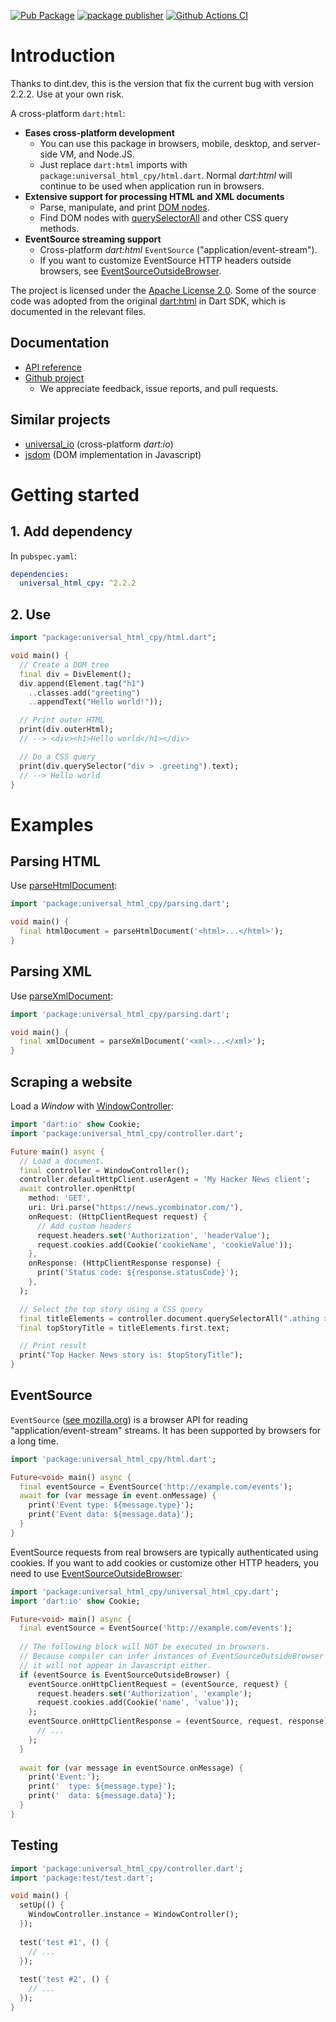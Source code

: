 [![Pub Package](https://img.shields.io/pub/v/universal_html_cpy.svg)](https://pub.dartlang.org/packages/universal_html_cpy)
[![package publisher](https://img.shields.io/pub/publisher/universal_html_cpy.svg)](https://pub.dev/packages/universal_html_cpy/publisher)
[![Github Actions CI](https://github.com/dint-dev/universal_html_cpy/workflows/Dart%20CI/badge.svg)](https://github.com/dint-dev/universal_html_cpy/actions)

# Introduction
Thanks to dint.dev, this is the version that fix the current bug with version 2.2.2. Use at your own risk.

A cross-platform `dart:html`:
* __Eases cross-platform development__
    * You can use this package in browsers, mobile, desktop, and server-side VM, and Node.JS.
    * Just replace `dart:html` imports with `package:universal_html_cpy/html.dart`. Normal
      _dart:html_ will continue to be used when application run in browsers.
* __Extensive support for processing HTML and XML documents__
    * Parse, manipulate, and print [DOM nodes](https://api.dart.dev/stable/2.19.3/dart-html/Node-class.html).
    * Find DOM nodes with [querySelectorAll](https://api.dart.dev/stable/2.19.3/dart-html/querySelectorAll.html)
      and other CSS query methods.
* __EventSource streaming support__
    * Cross-platform _dart:html_ `EventSource` ("application/event-stream").
    * If you want to customize EventSource HTTP headers outside browsers, see
      [EventSourceOutsideBrowser](https://pub.dev/documentation/universal_html_cpy/latest/universal_html_cpy/EventSourceOutsideBrowser-class.html).

The project is licensed under the [Apache License 2.0](LICENSE). Some of the source code was adopted
from the original [dart:html](https://github.com/dart-lang/sdk/tree/master/tools/dom) in Dart SDK,
which is documented in the relevant files.

## Documentation
* [API reference](https://pub.dev/documentation/universal_html_cpy/latest/)
* [Github project](https://github.com/dint-dev/universal_html_cpy)
    * We appreciate feedback, issue reports, and pull requests.

## Similar projects
* [universal_io](https://pub.dev/packages/universal_io) (cross-platform _dart:io_)
* [jsdom](https://www.npmjs.com/package/jsdom) (DOM implementation in Javascript)

# Getting started
## 1. Add dependency
In `pubspec.yaml`:
```yaml
dependencies:
  universal_html_cpy: ^2.2.2
```

## 2. Use
```dart
import "package:universal_html_cpy/html.dart";

void main() {
  // Create a DOM tree
  final div = DivElement();
  div.append(Element.tag("h1")
    ..classes.add("greeting")
    ..appendText("Hello world!"));

  // Print outer HTML
  print(div.outerHtml);
  // --> <div><h1>Hello world</h1></div>

  // Do a CSS query
  print(div.querySelector("div > .greeting").text);
  // --> Hello world
}
```

# Examples
## Parsing HTML
Use [parseHtmlDocument](https://pub.dev/documentation/universal_html_cpy/latest/universal_html_cpy.parsing/parseHtmlDocument.html):

```dart
import 'package:universal_html_cpy/parsing.dart';

void main() {
  final htmlDocument = parseHtmlDocument('<html>...</html>');
}
```

## Parsing XML
Use [parseXmlDocument](https://pub.dev/documentation/universal_html_cpy/latest/universal_html_cpy.parsing/parseXmlDocument.html):

```dart
import 'package:universal_html_cpy/parsing.dart';

void main() {
  final xmlDocument = parseXmlDocument('<xml>...</xml>');
}
```

## Scraping a website
Load a _Window_ with [WindowController](https://pub.dev/documentation/universal_html_cpy/latest/universal_html_cpy.controller/WindowController-class.html):

```dart
import 'dart:io' show Cookie;
import 'package:universal_html_cpy/controller.dart';

Future main() async {
  // Load a document.
  final controller = WindowController();
  controller.defaultHttpClient.userAgent = 'My Hacker News client';
  await controller.openHttp(
    method: 'GET',
    uri: Uri.parse("https://news.ycombinator.com/"),
    onRequest: (HttpClientRequest request) {
      // Add custom headers
      request.headers.set('Authorization', 'headerValue');
      request.cookies.add(Cookie('cookieName', 'cookieValue'));
    },
    onResponse: (HttpClientResponse response) {
      print('Status code: ${response.statusCode}');
    },
  );

  // Select the top story using a CSS query
  final titleElements = controller.document.querySelectorAll(".athing > .title");
  final topStoryTitle = titleElements.first.text;

  // Print result
  print("Top Hacker News story is: $topStoryTitle");
}
```

## EventSource
`EventSource` ([see mozilla.org](https://developer.mozilla.org/en-US/docs/Web/API/EventSource))
is a browser API for reading "application/event-stream" streams. It has been supported by browsers
for a long time.

```dart
import 'package:universal_html_cpy/html.dart';

Future<void> main() async {
  final eventSource = EventSource('http://example.com/events');
  await for (var message in event.onMessage) {
    print('Event type: ${message.type}');
    print('Event data: ${message.data}');
  }
}
```

EventSource requests from real browsers are typically authenticated using cookies.
If you want to add cookies or customize other HTTP headers, you need to use
[EventSourceOutsideBrowser](https://pub.dev/documentation/universal_html_cpy/latest/universal_html_cpy/EventSourceOutsideBrowser-class.html):
```dart
import 'package:universal_html_cpy/universal_html_cpy.dart';
import 'dart:io' show Cookie;

Future<void> main() async {
  final eventSource = EventSource('http://example.com/events');
  
  // The following block will NOT be executed in browsers.
  // Because compiler can infer instances of EventSourceOutsideBrowser are never constructed,
  // it will not appear in Javascript either.
  if (eventSource is EventSourceOutsideBrowser) {
    eventSource.onHttpClientRequest = (eventSource, request) {
      request.headers.set('Authorization', 'example');
      request.cookies.add(Cookie('name', 'value'));
    };
    eventSource.onHttpClientResponse = (eventSource, request, response) {
      // ...
    };
  }
  
  await for (var message in eventSource.onMessage) {
    print('Event:');
    print('  type: ${message.type}');
    print('  data: ${message.data}');
  }
}
```

## Testing
```dart
import 'package:universal_html_cpy/controller.dart';
import 'package:test/test.dart';

void main() {
  setUp(() {
    WindowController.instance = WindowController();
  });
  
  test('test #1', () {
    // ...
  });
  
  test('test #2', () {
    // ...
  });
}
```